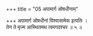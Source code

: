 +++
title = "05 अपामार्ग ओषधीनाम्"

+++
अपामार्ग ओषधीनां विश्वासामेक इत्पतिः ।  
तेन ते मृज्म आस्थितमथ त्वमगदश्चर ॥ ५ ॥